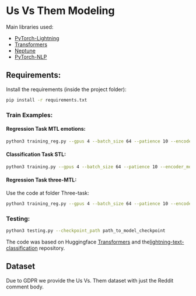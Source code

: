 # Us Vs Them Modeling

Main libraries used:
- [PyTorch-Lightning](https://pytorch-lightning.readthedocs.io/en/latest/)
- [Transformers](https://huggingface.co/transformers/index.html)
- [Neptune](https://neptune.ai/blog/pytorch-lightning-neptune-integration)
- [PyTorch-NLP](https://pytorchnlp.readthedocs.io/en/latest/index.html)

## Requirements:

Install the requirements (inside the project folder):
```bash
pip install -r requirements.txt
```

### Train Examples:
#### Regression Task MTL emotions:
```bash
python3 training_reg.py --gpus 4 --batch_size 64 --patience 10 --encoder_model roberta-base --max_epochs 20 --aux_task emotions --learning_rate 0.00003 --nr_frozen_epochs 0 --extra_dropout 0.05 --warmup_proportion 0.1 --loss_aux 0.95 --warmup_aux 8 --seed 1 
```
#### Classification Task STL:
```bash
python3 training.py --gpus 4 --batch_size 64 --patience 10 --encoder_model roberta-base --max_epochs 20 --aux_task None --learning_rate 0.00005 --nr_frozen_epochs 0 --extra_dropout 0.2 --warmup_proportion 0.1 --loss_aux 0.75 --warmup_aux 8 --seed 1
```
#### Regression Task three-MTL:
Use the code at folder Three-task:

```bash
python3 training_reg.py --gpus 4 --batch_size 64 --patience 10 --encoder_model roberta-base --max_epochs 20 --aux_task emotions --learning_rate 0.00003 --nr_frozen_epochs 0 --extra_dropout 0.05 --warmup_proportion 0.1 --loss_aux 0.95 --warmup_aux 8 --seed 1
```

### Testing:
```bash
python3 testing.py --checkpoint_path path_to_model_checkpoint
```
The code was based on Huggingface [Transformers](https://huggingface.co/transformers/index.html) and the[lightning-text-classification](https://github.com/ricardorei/lightning-text-classification) repository.

## Dataset

Due to GDPR we provide the Us Vs. Them dataset with just the Reddit comment body.